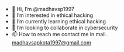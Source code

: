 - 👋 Hi, I’m @madhavsp1997
- 👀 I’m interested in ethical hacking
- 🌱 I’m currently learning ethical hacking
- 💞️ I’m looking to collaborate in cybersecurity
- 📫 How to reach me contact me in mail. madhavsapkota1997@gmail.com

<!---
madhavsp1997/madhavsp1997 is a ✨ special ✨ repository because its `README.md` (this file) appears on your GitHub profile.
You can click the Preview link to take a look at your changes.
--->
